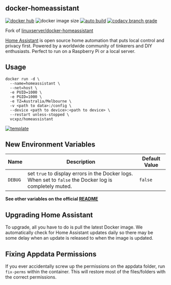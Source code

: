 ## docker-homeassistant

[![docker hub](https://img.shields.io/badge/docker_hub-link-blue?style=for-the-badge&logo=docker)](https://hub.docker.com/r/vcxpz/homeassistant) ![docker image size](https://img.shields.io/docker/image-size/vcxpz/homeassistant?style=for-the-badge&logo=docker) [![auto build](https://img.shields.io/badge/docker_builds-automated-blue?style=for-the-badge&logo=docker?color=d1aa67)](https://github.com/hydazz/docker-homeassistant/actions?query=workflow%3A"Auto+Builder+CI") [![codacy branch grade](https://img.shields.io/codacy/grade/e0be01bac4e84d9aa2f9f846c4ffc3a5/main?style=for-the-badge&logo=codacy)](https://app.codacy.com/gh/hydazz/docker-homeassistant)

Fork of [linuxserver/docker-homeassistant](https://github.com/linuxserver/docker-homeassistant/)

[Home Assistant](https://www.home-assistant.io/) is open source home automation that puts local control and privacy first. Powered by a worldwide community of tinkerers and DIY enthusiasts. Perfect to run on a Raspberry Pi or a local server.

## Usage

    docker run -d \
      --name=homeassistant \
      --net=host \
      -e PUID=1000 \
      -e PGID=1000 \
      -e TZ=Australia/Melbourne \
      -v <path to data>:/config \
      --device <path to device>:<path to device> \
      --restart unless-stopped \
      vcxpz/homeassistant

[![template](https://img.shields.io/badge/unraid_template-ff8c2f?style=for-the-badge&logo=docker?color=d1aa67)](https://github.com/hydazz/docker-templates/blob/main/hydaz/homeassistant.xml)

## New Environment Variables

| Name    | Description                                                                                              | Default Value |
| ------- | -------------------------------------------------------------------------------------------------------- | ------------- |
| `DEBUG` | set `true` to display errors in the Docker logs. When set to `false` the Docker log is completely muted. | `false`       |

**See other variables on the official [README](https://github.com/linuxserver/docker-homeassistant/)**

## Upgrading Home Assistant

To upgrade, all you have to do is pull the latest Docker image. We automatically check for Home Assistant updates daily so there may be some delay when an update is released to when the image is updated.

## Fixing Appdata Permissions

If you ever accidentally screw up the permissions on the appdata folder, run `fix-perms` within the container. This will restore most of the files/folders with the correct permissions.
